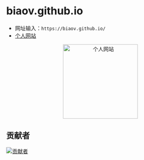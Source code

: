 # biaov.github.io

- 网址输入：`https://biaov.github.io/`
- [个人网站](https://biaov.github.io/)

<p align="center">
    <a href="https://biaov.cn/">
        <img src="https://biaov.cn/logo.svg?v=1" width="200px" title="个人网站" alt="个人网站">
    </a>
</p>

## 贡献者

[![贡献者](https://contrib.rocks/image?repo=biaov/biaov.github.io)](https://github.com/biaov/biaov.github.io/graphs/contributors)
